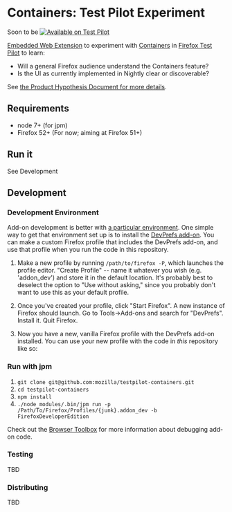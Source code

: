 # Containers: Test Pilot Experiment

Soon to be [![Available on Test Pilot](https://img.shields.io/badge/available_on-Test_Pilot-0996F8.svg)](https://testpilot.firefox.com/)

[Embedded Web Extension](https://developer.mozilla.org/en-US/Add-ons/WebExtensions/Embedded_WebExtensions) to experiment with [Containers](https://blog.mozilla.org/tanvi/2016/06/16/contextual-identities-on-the-web/) in [Firefox Test Pilot](https://testpilot.firefox.com/) to learn:

* Will a general Firefox audience understand the Containers feature?
* Is the UI as currently implemented in Nightly clear or discoverable?

See [the Product Hypothesis Document for more
details](https://docs.google.com/document/d/1WQdHTVXROk7dYkSFluc6_hS44tqZjIrG9I-uPyzevE8/edit?ts=5824ba12#).


## Requirements

* node 7+ (for jpm)
* Firefox 52+ (For now; aiming at Firefox 51+)


## Run it

See Development


## Development
### Development Environment

Add-on development is better with [a particular  environment](https://developer.mozilla.org/en-US/Add-ons/Setting_up_extension_development_environment). One simple way to get that environment set up is to install the [DevPrefs add-on](https://addons.mozilla.org/en-US/firefox/addon/devprefs/). You can make a custom Firefox profile that includes the DevPrefs add-on, and use that profile when you run the code in this repository. 

1. Make a new profile by running `/path/to/firefox -P`, which launches the profile editor. "Create Profile" -- name it whatever you wish (e.g. 'addon_dev') and store it in the default location. It's probably best to deselect the option to "Use without asking," since you probably don't want to use this as your default profile.

2. Once you've created your profile, click "Start Firefox". A new instance of Firefox should launch. Go to Tools->Add-ons and search for "DevPrefs". Install it. Quit Firefox.

3. Now you have a new, vanilla Firefox profile with the DevPrefs add-on installed. You can use your new profile with the code in _this_ repository like so:


### Run with jpm

1. `git clone git@github.com:mozilla/testpilot-containers.git`
2. `cd testpilot-containers`
3. `npm install`
4. `./node_modules/.bin/jpm run -p /Path/To/Firefox/Profiles/{junk}.addon_dev -b FirefoxDeveloperEdition`

Check out the [Browser Toolbox](https://developer.mozilla.org/en-US/docs/Tools/Browser_Toolbox) for more information about debugging add-on code.


### Testing
TBD


### Distributing
TBD
